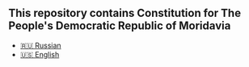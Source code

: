 ## This repository contains Constitution for The People's Democratic Republic of Moridavia

- [🇷🇺 Russian](./russian.md)
- [🇺🇸 English](./english.md)
